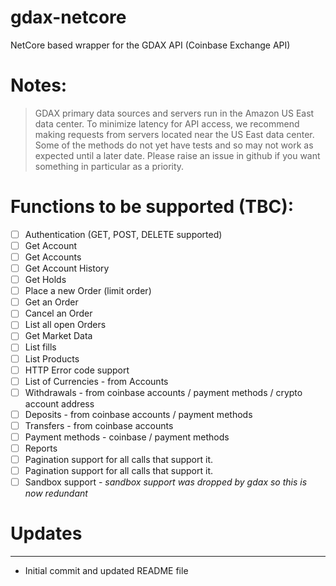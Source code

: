 # gdax-netcore
NetCore based wrapper for the GDAX API (Coinbase Exchange API)

# Notes:

> GDAX primary data sources and servers run in the Amazon US East data center. To minimize latency for API access, we recommend making requests from servers located near the US East data center.
> Some of the methods do not yet have tests and so may not work as expected until a later date. Please raise an issue in github if you want something in particular as a priority.

# Functions to be supported (TBC):
- [ ] Authentication (GET, POST, DELETE supported)
- [ ] Get Account
- [ ] Get Accounts
- [ ] Get Account History
- [ ] Get Holds
- [ ] Place a new Order (limit order)
- [ ] Get an Order
- [ ] Cancel an Order
- [ ] List all open Orders
- [ ] Get Market Data
- [ ] List fills
- [ ] List Products
- [ ] HTTP Error code support
- [ ] List of Currencies - from Accounts
- [ ] Withdrawals - from coinbase accounts / payment methods / crypto account address
- [ ] Deposits - from coinbase accounts / payment methods
- [ ] Transfers - from coinbase accounts
- [ ] Payment methods - coinbase / payment methods
- [ ] Reports
- [ ] Pagination support for all calls that support it.
- [ ] Pagination support for all calls that support it.
- [ ] Sandbox support - *sandbox support was dropped by gdax so this is now redundant*

# Updates
--------
- Initial commit and updated README file

